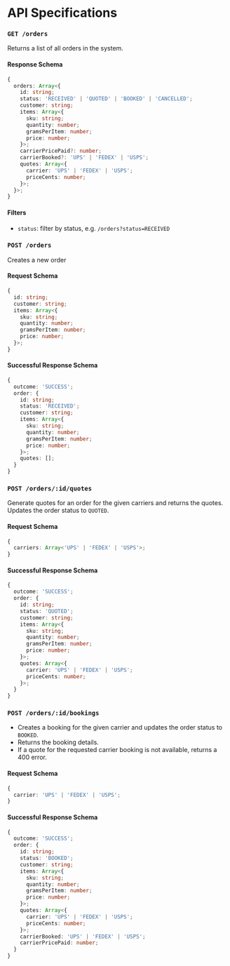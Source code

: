 # API Specifications

### `GET /orders`

Returns a list of all orders in the system.

#### Response Schema

```ts
{
  orders: Array<{
    id: string;
    status: 'RECEIVED' | 'QUOTED' | 'BOOKED' | 'CANCELLED';
    customer: string;
    items: Array<{
      sku: string;
      quantity: number;
      gramsPerItem: number;
      price: number;
    }>;
    carrierPricePaid?: number;
    carrierBooked?: 'UPS' | 'FEDEX' | 'USPS';
    quotes: Array<{
      carrier: 'UPS' | 'FEDEX' | 'USPS';
      priceCents: number;
    }>;
  }>;
}
```

#### Filters

- `status`: filter by status, e.g. `/orders?status=RECEIVED`

### `POST /orders`

Creates a new order

#### Request Schema

```ts
{
  id: string;
  customer: string;
  items: Array<{
    sku: string;
    quantity: number;
    gramsPerItem: number;
    price: number;
  }>;
}
```

#### Successful Response Schema

```ts
{
  outcome: 'SUCCESS';
  order: {
    id: string;
    status: 'RECEIVED';
    customer: string;
    items: Array<{
      sku: string;
      quantity: number;
      gramsPerItem: number;
      price: number;
    }>;
    quotes: [];
  }
}
```

### `POST /orders/:id/quotes`

Generate quotes for an order for the given carriers and returns the quotes. Updates the order status to `QUOTED`.

#### Request Schema

```ts
{
  carriers: Array<'UPS' | 'FEDEX' | 'USPS'>;
}
```

#### Successful Response Schema

```ts
{
  outcome: 'SUCCESS';
  order: {
    id: string;
    status: 'QUOTED';
    customer: string;
    items: Array<{
      sku: string;
      quantity: number;
      gramsPerItem: number;
      price: number;
    }>;
    quotes: Array<{
      carrier: 'UPS' | 'FEDEX' | 'USPS';
      priceCents: number;
    }>;
  }
}
```

### `POST /orders/:id/bookings`

- Creates a booking for the given carrier and updates the order status to `BOOKED`.
- Returns the booking details.
- If a quote for the requested carrier booking is not available, returns a 400 error.

#### Request Schema

```ts
{
  carrier: 'UPS' | 'FEDEX' | 'USPS';
}
```

#### Successful Response Schema

```ts
{
  outcome: 'SUCCESS';
  order: {
    id: string;
    status: 'BOOKED';
    customer: string;
    items: Array<{
      sku: string;
      quantity: number;
      gramsPerItem: number;
      price: number;
    }>;
    quotes: Array<{
      carrier: 'UPS' | 'FEDEX' | 'USPS';
      priceCents: number;
    }>;
    carrierBooked: 'UPS' | 'FEDEX' | 'USPS';
    carrierPricePaid: number;
  }
}
```
